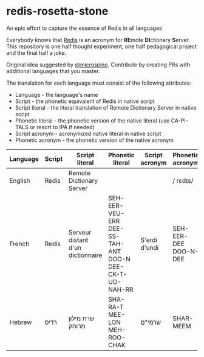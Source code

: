# redis-rosetta-stone
An epic effort to capture the essence of Redis in all languages

Everybody knows that [Redis](https://github.com/antirez/redis) is an acronym for **RE**mote **DI**ctionary **S**erver. This repository is one half thought experiment, one half pedagogical project and the final half a joke. 

Original idea suggested by [@microspino](https://twitter.com/microspino/status/610149923238055937). Contribute by creating PRs with additional languages that you master.

The translation for each language must consist of the following attributes:
 * Language - the language's name
 * Script - the phonetic equivalent of Redis in native script
 * Script literal - the literal translation of Remote Dictionary Server in native script
 * Phonetic literal - the phonetic version of the native literal (use CA-PI-TALS or resort to IPA if needed)
 * Script acronym - acronymized native literal in native script
 * Phonetic acronym - the phonetic version of the native acronym

| Language | Script | Script literal           | Phonetic literal | Script acronym | Phonetic acronym
-----------|--------|--------------------------|------------------|----------------|-----------------
| English  | Redis  | Remote Dictionary Server |                  |                | / rɛdɪs/
| French   | Redis  | Serveur distant d'un dictionnaire | SEH-EER-VEU-ERR DEE-SS-TAH-ANT DOO-N DEE-CK-T-UO-NAH-RR | S'erdi d'undi | SEH-EER-DEE DOO-N-DEE
| Hebrew   | רדיס   | שרת מילון מרוחק | SHA-RA-T MEE-LON MEH-ROO-CHAK | שרמי"ם | SHAR-MEEM
